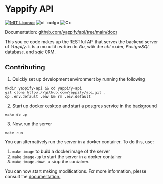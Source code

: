 # Yappify API

[![MIT License](https://img.shields.io/badge/License-MIT-blue.svg)](https://github.com/yappify/template/blob/main/LICENSE) ![ci-badge](https://github.com/yappify/api/actions/workflows/cicd.yml/badge.svg) ![Go](https://img.shields.io/badge/Go-blue.svg?style=flat&logo=go&logoColor=white)

Documentation: [github.com/yappify/api/tree/main/docs](https://github.com/yappify/api/tree/main/docs)

This source code makes up the RESTful API that serves the backend server of *Yappify*. it is a monolith written in *Go*, with the *chi* router, *PostgreSQL* database, and *sqlc* ORM.

## Contributing

1. Quickly set up development environment by running the following
```
mkdir yappify-api && cd yappify-api
git clone https://github.com/yappify/api.git .
cp .env.default .env && rm .env.default
```

2. Start up docker desktop and start a postgres service in the background
```
make db-up
```

3. Now, run the server
```
make run
```

You can alternatively run the server in a docker container. To do this, use:
1. `make image` to build a docker image of the server
2. `make image-up` to start the server in a docker container
3. `make image-down` to stop the container.

You can now start making modifications. For more information, please consult the [documentation.](https://github.com/yappify/api/tree/main/docs)
